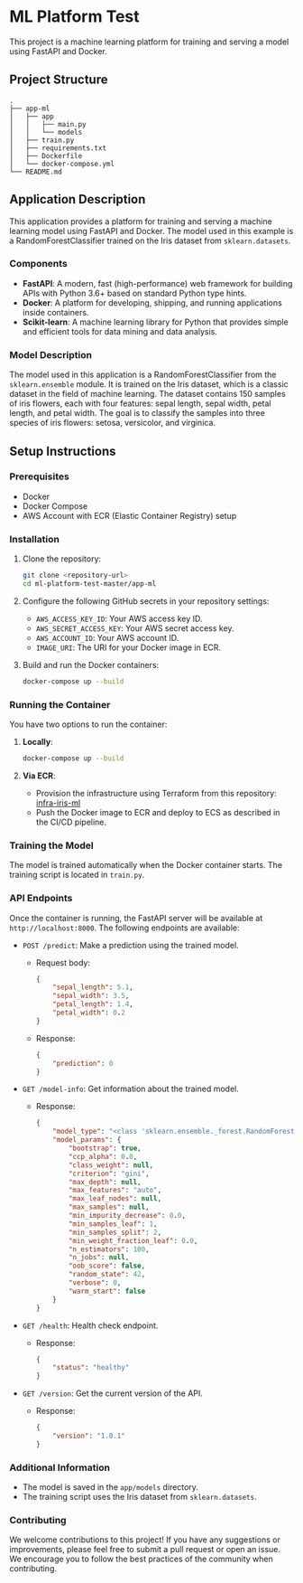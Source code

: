 # ML Platform Test

This project is a machine learning platform for training and serving a model using FastAPI and Docker.

## Project Structure

```
.
├── app-ml
│   ├── app
│   │   ├── main.py
│   │   └── models
│   ├── train.py
│   ├── requirements.txt
│   ├── Dockerfile
│   └── docker-compose.yml
└── README.md
```

## Application Description

This application provides a platform for training and serving a machine learning model using FastAPI and Docker. The model used in this example is a RandomForestClassifier trained on the Iris dataset from `sklearn.datasets`.

### Components

- **FastAPI**: A modern, fast (high-performance) web framework for building APIs with Python 3.6+ based on standard Python type hints.
- **Docker**: A platform for developing, shipping, and running applications inside containers.
- **Scikit-learn**: A machine learning library for Python that provides simple and efficient tools for data mining and data analysis.

### Model Description

The model used in this application is a RandomForestClassifier from the `sklearn.ensemble` module. It is trained on the Iris dataset, which is a classic dataset in the field of machine learning. The dataset contains 150 samples of iris flowers, each with four features: sepal length, sepal width, petal length, and petal width. The goal is to classify the samples into three species of iris flowers: setosa, versicolor, and virginica.

## Setup Instructions

### Prerequisites

- Docker
- Docker Compose
- AWS Account with ECR (Elastic Container Registry) setup

### Installation

1. Clone the repository:
    ```sh
    git clone <repository-url>
    cd ml-platform-test-master/app-ml
    ```

2. Configure the following GitHub secrets in your repository settings:
    - `AWS_ACCESS_KEY_ID`: Your AWS access key ID.
    - `AWS_SECRET_ACCESS_KEY`: Your AWS secret access key.
    - `AWS_ACCOUNT_ID`: Your AWS account ID.
    - `IMAGE_URI`: The URI for your Docker image in ECR.

3. Build and run the Docker containers:
    ```sh
    docker-compose up --build
    ```

### Running the Container

You have two options to run the container:

1. **Locally**:
    ```sh
    docker-compose up --build
    ```

2. **Via ECR**:
    - Provision the infrastructure using Terraform from this repository: [infra-iris-ml](https://github.com/alissong/infra-iris-ml)
    - Push the Docker image to ECR and deploy to ECS as described in the CI/CD pipeline.

### Training the Model

The model is trained automatically when the Docker container starts. The training script is located in `train.py`.

### API Endpoints

Once the container is running, the FastAPI server will be available at `http://localhost:8000`. The following endpoints are available:

- `POST /predict`: Make a prediction using the trained model.
    - Request body:
        ```json
        {
            "sepal_length": 5.1,
            "sepal_width": 3.5,
            "petal_length": 1.4,
            "petal_width": 0.2
        }
        ```
    - Response:
        ```json
        {
            "prediction": 0
        }
        ```

- `GET /model-info`: Get information about the trained model.
    - Response:
        ```json
        {
            "model_type": "<class 'sklearn.ensemble._forest.RandomForestClassifier'>",
            "model_params": {
                "bootstrap": true,
                "ccp_alpha": 0.0,
                "class_weight": null,
                "criterion": "gini",
                "max_depth": null,
                "max_features": "auto",
                "max_leaf_nodes": null,
                "max_samples": null,
                "min_impurity_decrease": 0.0,
                "min_samples_leaf": 1,
                "min_samples_split": 2,
                "min_weight_fraction_leaf": 0.0,
                "n_estimators": 100,
                "n_jobs": null,
                "oob_score": false,
                "random_state": 42,
                "verbose": 0,
                "warm_start": false
            }
        }
        ```

- `GET /health`: Health check endpoint.
    - Response:
        ```json
        {
            "status": "healthy"
        }
        ```

- `GET /version`: Get the current version of the API.
    - Response:
        ```json
        {
            "version": "1.0.1"
        }
        ```

### Additional Information

- The model is saved in the `app/models` directory.
- The training script uses the Iris dataset from `sklearn.datasets`.


### Contributing

We welcome contributions to this project! If you have any suggestions or improvements, please feel free to submit a pull request or open an issue. We encourage you to follow the best practices of the community when contributing.
